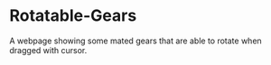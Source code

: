 # Rotatable-Gears
A webpage showing some mated gears that are able to rotate when dragged with cursor.
